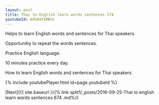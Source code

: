```yaml
---
layout: post
title: Thai to English learn words sentences 174 
youtubeId: APb0XtbMKUc
---
```

 
 
Helps to learn English words and sentences for Thai speakers.

Opportunitiy to repeat the words sentences. 

Practice English language. 
 
10 minutes practice every day. 
 
How to learn English words and sentences for Thai speakers 
 
{% include youtubePlayer.html id=page.youtubeId %}
 
 
[Next]({{ site.baseurl }}{% link  split1/_posts/2016-09-25-Thai to english learn words sentences 674 .md%})
 
